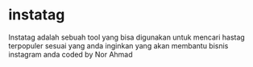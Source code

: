 # instatag
Instatag adalah sebuah tool yang bisa digunakan untuk mencari hastag terpopuler sesuai yang anda inginkan yang akan membantu bisnis instagram anda coded by Nor Ahmad
